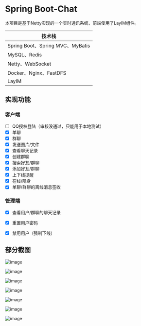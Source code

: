 # Spring Boot-Chat

本项目是基于Netty实现的一个实时通讯系统，前端使用了LayIM组件。



| 技术栈                           |
| -------------------------------- |
| Spring Boot、Spring MVC、MyBatis |
| MySQL、Redis                     |
| Netty、WebSocket                 |
| Docker、Nginx、FastDFS           |
| LayIM                            |

## 实现功能

### 客户端

- [ ] QQ授权登陆（审核没通过，只能用于本地测试）
- [x] 单聊
- [x] 群聊
- [x] 发送图片/文件
- [x] 查看聊天记录
- [x] 创建群聊
- [x] 搜索好友/群聊
- [x] 添加好友/群聊
- [x] 上下线提醒
- [x] 在线/隐身
- [x] 单聊/群聊的离线消息签收

### 管理端

- [x] 查看用户/群聊的聊天记录
- [x] 重置用户密码
- [x] 禁用用户（强制下线）



## 部分截图

![image](https://github.com/DjbBobo/springboot-chat/blob/master/images/1.png)

![image](https://github.com/DjbBobo/springboot-chat/blob/master/images/2.png)

![image](https://github.com/DjbBobo/springboot-chat/blob/master/images/3.png)

![image](https://github.com/DjbBobo/springboot-chat/blob/master/images/4.png)

![image](https://github.com/DjbBobo/springboot-chat/blob/master/images/5.png)

![image](https://github.com/DjbBobo/springboot-chat/blob/master/images/6.png)

![image](https://github.com/DjbBobo/springboot-chat/blob/master/images/7.png)

